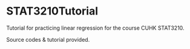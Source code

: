 # STAT3210Tutorial

Tutorial for practicing linear regression for the course CUHK STAT3210.

Source codes & tutorial provided.
